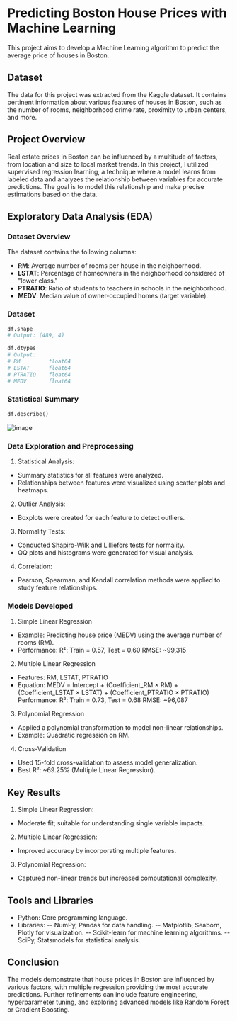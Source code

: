 # Predicting Boston House Prices with Machine Learning

This project aims to develop a Machine Learning algorithm to predict the average price of houses in Boston.

## Dataset

The data for this project was extracted from the Kaggle dataset. It contains pertinent information about various features of houses in Boston, such as the number of rooms, neighborhood crime rate, proximity to urban centers, and more.

## Project Overview

Real estate prices in Boston can be influenced by a multitude of factors, from location and size to local market trends. In this project, I utilized supervised regression learning, a technique where a model learns from labeled data and analyzes the relationship between variables for accurate predictions. The goal is to model this relationship and make precise estimations based on the data.

## Exploratory Data Analysis (EDA)

### Dataset Overview

The dataset contains the following columns:
- **RM**: Average number of rooms per house in the neighborhood.
- **LSTAT**: Percentage of homeowners in the neighborhood considered of "lower class."
- **PTRATIO**: Ratio of students to teachers in schools in the neighborhood.
- **MEDV**: Median value of owner-occupied homes (target variable).

### Dataset
```python
df.shape
# Output: (489, 4)

df.dtypes
# Output:
# RM         float64
# LSTAT      float64
# PTRATIO    float64
# MEDV       float64
```
### Statistical Summary
```python
df.describe()
```
![image](https://github.com/user-attachments/assets/5c720765-eba2-4af3-975f-bafe4236a58c)

### Data Exploration and Preprocessing
1. Statistical Analysis:
- Summary statistics for all features were analyzed.
- Relationships between features were visualized using scatter plots and heatmaps.

2. Outlier Analysis:
- Boxplots were created for each feature to detect outliers.

3. Normality Tests:
- Conducted Shapiro-Wilk and Lilliefors tests for normality.
- QQ plots and histograms were generated for visual analysis.

4. Correlation:
- Pearson, Spearman, and Kendall correlation methods were applied to study feature relationships.

### Models Developed
1. Simple Linear Regression
- Example: Predicting house price (MEDV) using the average number of rooms (RM).
- Performance:
R²: Train = 0.57, Test = 0.60
RMSE: ~99,315

2. Multiple Linear Regression
- Features: RM, LSTAT, PTRATIO
- Equation:
MEDV = Intercept + (Coefficient_RM × RM) + (Coefficient_LSTAT × LSTAT) + (Coefficient_PTRATIO × PTRATIO)
Performance:
R²: Train = 0.73, Test = 0.68
RMSE: ~96,087

3. Polynomial Regression
- Applied a polynomial transformation to model non-linear relationships.
- Example: Quadratic regression on RM.

4. Cross-Validation
- Used 15-fold cross-validation to assess model generalization.
- Best R²: ~69.25% (Multiple Linear Regression).

## Key Results
1. Simple Linear Regression:
- Moderate fit; suitable for understanding single variable impacts.

2. Multiple Linear Regression:
- Improved accuracy by incorporating multiple features.
  
3. Polynomial Regression:
- Captured non-linear trends but increased computational complexity.

## Tools and Libraries
- Python: Core programming language.
- Libraries:
-- NumPy, Pandas for data handling.
-- Matplotlib, Seaborn, Plotly for visualization.
-- Scikit-learn for machine learning algorithms.
-- SciPy, Statsmodels for statistical analysis.

## Conclusion
The models demonstrate that house prices in Boston are influenced by various factors, with multiple regression providing the most accurate predictions. Further refinements can include feature engineering, hyperparameter tuning, and exploring advanced models like Random Forest or Gradient Boosting.
